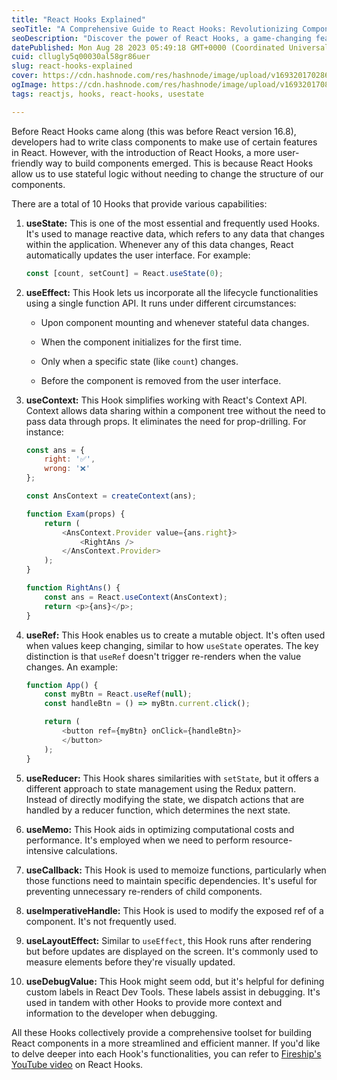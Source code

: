 ```yaml
---
title: "React Hooks Explained"
seoTitle: "A Comprehensive Guide to React Hooks: Revolutionizing Component Develo"
seoDescription: "Discover the power of React Hooks, a game-changing feature introduced after React 16.8. Learn how these hooks, such as useState, useEffect, useContext"
datePublished: Mon Aug 28 2023 05:49:18 GMT+0000 (Coordinated Universal Time)
cuid: cllugly5q00030al58gr86uer
slug: react-hooks-explained
cover: https://cdn.hashnode.com/res/hashnode/image/upload/v1693201702863/069490a8-2638-45dc-8c7a-e593d715623d.jpeg
ogImage: https://cdn.hashnode.com/res/hashnode/image/upload/v1693201708444/c34b543c-be17-4b44-adf8-a38007583687.jpeg
tags: reactjs, hooks, react-hooks, usestate

---
```


Before React Hooks came along (this was before React version 16.8), developers had to write class components to make use of certain features in React. However, with the introduction of React Hooks, a more user-friendly way to build components emerged. This is because React Hooks allow us to use stateful logic without needing to change the structure of our components.

There are a total of 10 Hooks that provide various capabilities:

1. **useState:** This is one of the most essential and frequently used Hooks. It's used to manage reactive data, which refers to any data that changes within the application. Whenever any of this data changes, React automatically updates the user interface. For example:
    
    ```javascript
    const [count, setCount] = React.useState(0);
    ```
    
2. **useEffect:** This Hook lets us incorporate all the lifecycle functionalities using a single function API. It runs under different circumstances:
    
    * Upon component mounting and whenever stateful data changes.
        
    * When the component initializes for the first time.
        
    * Only when a specific state (like `count`) changes.
        
    * Before the component is removed from the user interface.
        
3. **useContext:** This Hook simplifies working with React's Context API. Context allows data sharing within a component tree without the need to pass data through props. It eliminates the need for prop-drilling. For instance:
    
    ```javascript
    const ans = {
        right: '✅',
        wrong: '❌'
    };
    
    const AnsContext = createContext(ans);
    
    function Exam(props) {
        return (
            <AnsContext.Provider value={ans.right}>
                <RightAns />
            </AnsContext.Provider>
        );
    }
    
    function RightAns() {
        const ans = React.useContext(AnsContext);
        return <p>{ans}</p>;
    }
    ```
    
4. **useRef:** This Hook enables us to create a mutable object. It's often used when values keep changing, similar to how `useState` operates. The key distinction is that `useRef` doesn't trigger re-renders when the value changes. An example:
    
    ```javascript
    function App() {
        const myBtn = React.useRef(null);
        const handleBtn = () => myBtn.current.click();
    
        return (
            <button ref={myBtn} onClick={handleBtn}>
            </button>
        );
    }
    ```
    
5. **useReducer:** This Hook shares similarities with `setState`, but it offers a different approach to state management using the Redux pattern. Instead of directly modifying the state, we dispatch actions that are handled by a reducer function, which determines the next state.
    
6. **useMemo:** This Hook aids in optimizing computational costs and performance. It's employed when we need to perform resource-intensive calculations.
    
7. **useCallback:** This Hook is used to memoize functions, particularly when those functions need to maintain specific dependencies. It's useful for preventing unnecessary re-renders of child components.
    
8. **useImperativeHandle:** This Hook is used to modify the exposed ref of a component. It's not frequently used.
    
9. **useLayoutEffect:** Similar to `useEffect`, this Hook runs after rendering but before updates are displayed on the screen. It's commonly used to measure elements before they're visually updated.
    
10. **useDebugValue:** This Hook might seem odd, but it's helpful for defining custom labels in React Dev Tools. These labels assist in debugging. It's used in tandem with other Hooks to provide more context and information to the developer when debugging.
    

All these Hooks collectively provide a comprehensive toolset for building React components in a more streamlined and efficient manner. If you'd like to delve deeper into each Hook's functionalities, you can refer to [Fireship's YouTube video](https://youtu.be/TNhaISOUy6Q) on React Hooks.